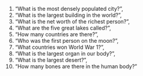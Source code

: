 1.	“What is the most densely populated city?”,
2.	“What is the largest building in the world?”,
3.	“What is the net worth of the richest person?”,
4.	“What are the five great lakes called?”,
5.	“How many countries are there?”,
6.	“Who was the first person on the moon?”,
7.	“What countries won World War 1?”,
8.	“What is the largest organ in our body?”,
9.	“What is the largest desert?”,
10.	“How many bones are there in the human body?”
